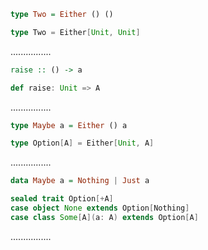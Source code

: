 ```Haskell
type Two = Either () ()
```
```scala
type Two = Either[Unit, Unit]
```
................
```Haskell
raise :: () -> a
```
```scala
def raise: Unit => A
```
................
```Haskell
type Maybe a = Either () a
```
```scala
type Option[A] = Either[Unit, A]
```
................
```Haskell
data Maybe a = Nothing | Just a
```
```scala
sealed trait Option[+A]
case object None extends Option[Nothing]
case class Some[A](a: A) extends Option[A]
```
................
